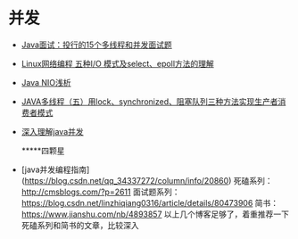 并发
=======

- [Java面试：投行的15个多线程和并发面试题](http://www.importnew.com/29562.html)
- [Linux网络编程 五种I/O 模式及select、epoll方法的理解](http://zacharyhu.org/?p=401)
- [Java NIO浅析](https://tech.meituan.com/nio.html)

- [JAVA多线程（五）用lock、synchronized、阻塞队列三种方法实现生产者消费者模式](https://blog.csdn.net/antony9118/article/details/51500278)

- [深入理解java并发](https://www.hollischuang.com/)

   *****四颗星 
 - [java并发编程指南] (https://blog.csdn.net/qq_34337272/column/info/20860) 
  死磕系列： http://cmsblogs.com/?p=2611 
  面试题系列： https://blog.csdn.net/linzhiqiang0316/article/details/80473906 简书： https://www.jianshu.com/nb/4893857 以上几个博客足够了，着重推荐一下死磕系列和简书的文章，比较深入